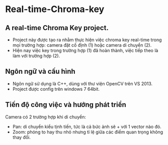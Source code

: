 # Real-time-Chroma-key
## A real-time Chroma Key project.
- Project này được tạo ra nhằm thực hiện việc chroma key real-time trong mọi trường hợp: camera đặt cố định (1) hoặc camera di chuyển (2).
- Hiện nay việc key trong trường hợp (1) đã hoàn thành, việc tiếp theo là làm với trường hợp (2).

## Ngôn ngữ và cấu hình
- Ngôn ngữ sử dụng là C++, dùng với thư viện OpenCV trên VS 2013.
- Project được config trên windows 7 64bit.

## Tiến độ công việc và hướng phát triển
Camera có 2 trường hợp khi di chuyển:
- Pan: di chuyển kiểu tịnh tiến, tức là cả bức ảnh sẽ + với 1 vector nào đó.
- Zoom: phóng to hay thu nhỏ nhưng tỉ lệ giữa các điểm quan trọng không thay đổi.
